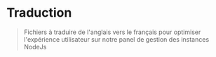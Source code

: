 # Traduction
> Fichiers à traduire de l'anglais vers le français pour optimiser l'expérience utilisateur sur notre panel de gestion des instances NodeJs
